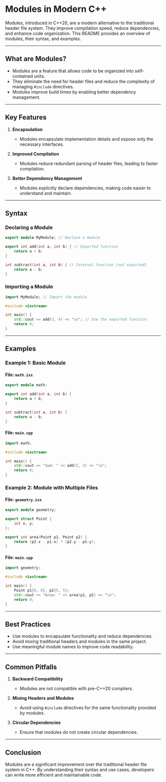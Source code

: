 # Modules in Modern C++

Modules, introduced in C++20, are a modern alternative to the traditional header file system. They improve compilation speed, reduce dependencies, and enhance code organization. This README provides an overview of modules, their syntax, and examples.

---

## What are Modules?

- Modules are a feature that allows code to be organized into self-contained units.
- They eliminate the need for header files and reduce the complexity of managing `#include` directives.
- Modules improve build times by enabling better dependency management.

---

## Key Features

1. **Encapsulation**
   - Modules encapsulate implementation details and expose only the necessary interfaces.

2. **Improved Compilation**
   - Modules reduce redundant parsing of header files, leading to faster compilation.

3. **Better Dependency Management**
   - Modules explicitly declare dependencies, making code easier to understand and maintain.

---

## Syntax

### Declaring a Module
```cpp
export module MyModule; // Declare a module

export int add(int a, int b) { // Exported function
    return a + b;
}

int subtract(int a, int b) { // Internal function (not exported)
    return a - b;
}
```

### Importing a Module
```cpp
import MyModule; // Import the module

#include <iostream>

int main() {
    std::cout << add(3, 4) << "\n"; // Use the exported function
    return 0;
}
```

---

## Examples

### Example 1: Basic Module
#### File: `math.ixx`
```cpp
export module math;

export int add(int a, int b) {
    return a + b;
}

int subtract(int a, int b) {
    return a - b;
}
```

#### File: `main.cpp`
```cpp
import math;

#include <iostream>

int main() {
    std::cout << "Sum: " << add(5, 3) << "\n";
    return 0;
}
```

### Example 2: Module with Multiple Files
#### File: `geometry.ixx`
```cpp
export module geometry;

export struct Point {
    int x, y;
};

export int area(Point p1, Point p2) {
    return (p2.x - p1.x) * (p2.y - p1.y);
}
```

#### File: `main.cpp`
```cpp
import geometry;

#include <iostream>

int main() {
    Point p1{0, 0}, p2{5, 5};
    std::cout << "Area: " << area(p1, p2) << "\n";
    return 0;
}
```

---

## Best Practices

- Use modules to encapsulate functionality and reduce dependencies.
- Avoid mixing traditional headers and modules in the same project.
- Use meaningful module names to improve code readability.

---

## Common Pitfalls

1. **Backward Compatibility**
   - Modules are not compatible with pre-C++20 compilers.

2. **Mixing Headers and Modules**
   - Avoid using `#include` directives for the same functionality provided by modules.

3. **Circular Dependencies**
   - Ensure that modules do not create circular dependencies.

---

## Conclusion

Modules are a significant improvement over the traditional header file system in C++. By understanding their syntax and use cases, developers can write more efficient and maintainable code.